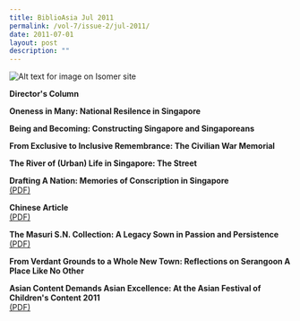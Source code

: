 ```yaml
---
title: BiblioAsia Jul 2011
permalink: /vol-7/issue-2/jul-2011/
date: 2011-07-01
layout: post
description: ""
---
```

![Alt text for image on Isomer site](/images/covers/ba7-2.jpg)

**Director's Column**

**Oneness in Many: National Resilence in Singapore**<br>

**Being and Becoming: Constructing Singapore and Singaporeans**<br>

**From Exclusive to Inclusive Remembrance: The Civilian War Memorial**<br>

**The River of (Urban) Life in Singapore: The Street**<br>

**Drafting A Nation: Memories of Conscription in Singapore**<br>[(PDF)](/files/pdf/vol-7/issue-2/v7-issue2_DraftingNation.pdf)

**Chinese Article**<br>[(PDF)](/files/pdf/vol-7/issue-2/v7-issue2_Chinese.pdf)

**The Masuri S.N. Collection: A Legacy Sown in Passion and Persistence**<br>[(PDF)](/files/pdf/vol-7/issue-2/v7-issue2_MasuriSN.pdf)

**From Verdant Grounds to a Whole New Town: Reflections on Serangoon A Place Like No Other**<br>

**Asian Content Demands Asian Excellence: At the Asian Festival of Children's Content 2011**<br>[(PDF)](/files/pdf/vol-7/issue-2/v7-issue2_AsianExcellence.pdf)